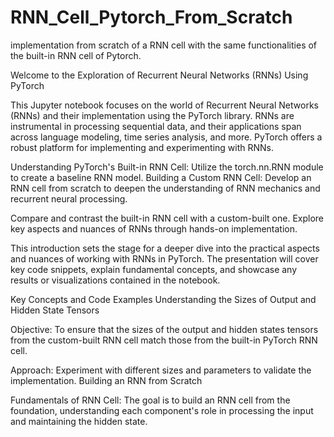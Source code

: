 # RNN_Cell_Pytorch_From_Scratch
implementation  from scratch of a RNN cell with the same functionalities of  the built-in RNN cell of Pytorch.


Welcome to the Exploration of Recurrent Neural Networks (RNNs) Using PyTorch

This Jupyter notebook focuses on the world of Recurrent Neural Networks (RNNs) and their implementation using the PyTorch library. RNNs are instrumental in processing sequential data, and their applications span across language modeling, time series analysis, and more. PyTorch offers a robust platform for implementing and experimenting with RNNs.

Understanding PyTorch's Built-in RNN Cell: Utilize the torch.nn.RNN module to create a baseline RNN model.
Building a Custom RNN Cell: Develop an RNN cell from scratch to deepen the understanding of RNN mechanics and recurrent neural processing.

Compare and contrast the built-in RNN cell with a custom-built one.
Explore key aspects and nuances of RNNs through hands-on implementation.

This introduction sets the stage for a deeper dive into the practical aspects and nuances of working with RNNs in PyTorch. The presentation will cover key code snippets, explain fundamental concepts, and showcase any results or visualizations contained in the notebook.


Key Concepts and Code Examples
Understanding the Sizes of Output and Hidden State Tensors

Objective: To ensure that the sizes of the output and hidden states tensors from the custom-built RNN cell match those from the built-in PyTorch RNN cell.

Approach: Experiment with different sizes and parameters to validate the implementation.
Building an RNN from Scratch

Fundamentals of RNN Cell: The goal is to build an RNN cell from the foundation, understanding each component's role in processing the input and maintaining the hidden state.
